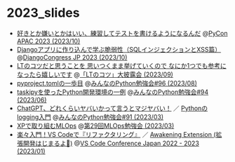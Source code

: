 # 2023_slides

- [好きとか嫌いとかはいい、練習してテストを書けるようになるんだ](https://ftnext.github.io/2023-slides/pyconapac/practice-test-code.html#/1) @[PyCon APAC 2023 (2023/10)](https://2023-apac.pycon.jp/)
- [Djangoアプリに作り込んで学ぶ脆弱性（SQLインジェクションとXSS篇）](https://ftnext.github.io/2023-slides/djangocongressjp/learn-vulnerabilities.html) @[DjangoCongress JP 2023 (2023/10)](https://djangocongress.jp/)
- [LTのコツだと思うことを 思いつくまま挙げていくので なにか1つでも参考になったら嬉しいです](https://ftnext.github.io/2023-slides/engineers-lt-sep/nikkies-lt-tips.html#/1) @[「LTのコツ」大披露会 (2023/09)](https://engineers.connpass.com/event/294400/)
- [pyproject.tomlの一歩目](https://ftnext.github.io/2023-slides/stapy-august/pyproject-toml-first-step.html) @[みんなのPython勉強会#96 (2023/08)](https://startpython.connpass.com/event/290332/)
- [taskipyを使ったPython開発環境の一例](https://ftnext.github.io/2023-slides/stapy-june/development-environment-with-taskipy.html) @[みんなのPython勉強会#94 (2023/06)](https://startpython.connpass.com/event/272159/)
- [ChatGPT、どれくらいヤバいかって言うとマジヤバい！](https://ftnext.github.io/2023-slides/stapy-march/chatgpt-is-exciting.html) ／ [Pythonのlogging入門](https://ftnext.github.io/2023-slides/stapy-march/logging-introduction.html) @[みんなのPython勉強会#91 (2023/03)](https://startpython.connpass.com/event/270313/)
- [XPで取り組むMLOps](https://ftnext.github.io/2023-slides/mlops-march/mlops-with-extreme-programming.html) @[第29回MLOps勉強会 (2023/03)](https://mlops.connpass.com/event/275049/)
- [楽々入門！VS Codeで『リファクタリング』](https://ftnext.github.io/2023-slides/vscodeconjp/introduction-easy-refactoring.html) ／ [Awakening Extension (拡張開発はじまるよ🔰)](https://ftnext.github.io/2023-slides/vscodeconjp/awakening-extension.html) @[VS Code Conference Japan 2022 - 2023 (2023/01)](https://vscode.connpass.com/event/263206/)

